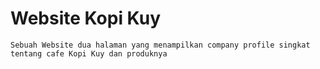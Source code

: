 # Website Kopi Kuy
    Sebuah Website dua halaman yang menampilkan company profile singkat tentang cafe Kopi Kuy dan produknya